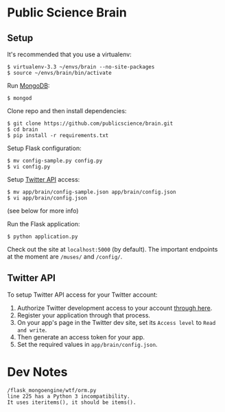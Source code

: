 Public Science Brain
====================

## Setup
It's recommended that you use a virtualenv:
```
$ virtualenv-3.3 ~/envs/brain --no-site-packages
$ source ~/envs/brain/bin/activate
```

Run [MongoDB](http://www.mongodb.org/downloads):
```
$ mongod
```

Clone repo and then install dependencies:
```
$ git clone https://github.com/publicscience/brain.git
$ cd brain
$ pip install -r requirements.txt
```

Setup Flask configuration:
```
$ mv config-sample.py config.py
$ vi config.py
```

Setup [Twitter API](https://dev.twitter.com/apps) access:
```
$ mv app/brain/config-sample.json app/brain/config.json
$ vi app/brain/config.json
```
(see below for more info)

Run the Flask application:
```
$ python application.py
```

Check out the site at `localhost:5000` (by default).
The important endpoints at the moment are `/muses/` and `/config/`.


## Twitter API
To setup Twitter API access for your Twitter account:
1. Authorize Twitter development access to your account [through
   here](https://dev.twitter.com/apps).
2. Register your application through that process.
3. On your app's page in the Twitter dev site, set its `Access level` to
   `Read and write`.
4. Then generate an access token for your app.
5. Set the required values in `app/brain/config.json`.


Dev Notes
=========

```
/flask_mongoengine/wtf/orm.py
line 225 has a Python 3 incompatibility.
It uses iteritems(), it should be items().
```